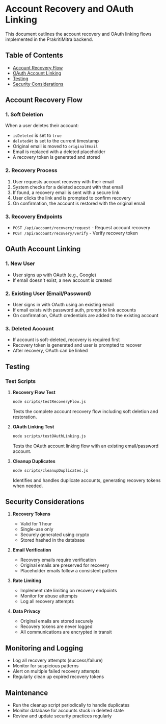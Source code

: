 # Account Recovery and OAuth Linking

This document outlines the account recovery and OAuth linking flows implemented in the PrakritiMitra backend.

## Table of Contents
- [Account Recovery Flow](#account-recovery-flow)
- [OAuth Account Linking](#oauth-account-linking)
- [Testing](#testing)
- [Security Considerations](#security-considerations)

## Account Recovery Flow

### 1. Soft Deletion
When a user deletes their account:
- `isDeleted` is set to `true`
- `deletedAt` is set to the current timestamp
- Original email is moved to `originalEmail`
- Email is replaced with a deleted placeholder
- A recovery token is generated and stored

### 2. Recovery Process
1. User requests account recovery with their email
2. System checks for a deleted account with that email
3. If found, a recovery email is sent with a secure link
4. User clicks the link and is prompted to confirm recovery
5. On confirmation, the account is restored with the original email

### 3. Recovery Endpoints
- `POST /api/account/recovery/request` - Request account recovery
- `POST /api/account/recovery/verify` - Verify recovery token

## OAuth Account Linking

### 1. New User
- User signs up with OAuth (e.g., Google)
- If email doesn't exist, a new account is created

### 2. Existing User (Email/Password)
- User signs in with OAuth using an existing email
- If email exists with password auth, prompt to link accounts
- On confirmation, OAuth credentials are added to the existing account

### 3. Deleted Account
- If account is soft-deleted, recovery is required first
- Recovery token is generated and user is prompted to recover
- After recovery, OAuth can be linked

## Testing

### Test Scripts
1. **Recovery Flow Test**
   ```bash
   node scripts/testRecoveryFlow.js
   ```
   Tests the complete account recovery flow including soft deletion and restoration.

2. **OAuth Linking Test**
   ```bash
   node scripts/testOAuthLinking.js
   ```
   Tests the OAuth account linking flow with an existing email/password account.

3. **Cleanup Duplicates**
   ```bash
   node scripts/cleanupDuplicates.js
   ```
   Identifies and handles duplicate accounts, generating recovery tokens when needed.

## Security Considerations

1. **Recovery Tokens**
   - Valid for 1 hour
   - Single-use only
   - Securely generated using crypto
   - Stored hashed in the database

2. **Email Verification**
   - Recovery emails require verification
   - Original emails are preserved for recovery
   - Placeholder emails follow a consistent pattern

3. **Rate Limiting**
   - Implement rate limiting on recovery endpoints
   - Monitor for abuse attempts
   - Log all recovery attempts

4. **Data Privacy**
   - Original emails are stored securely
   - Recovery tokens are never logged
   - All communications are encrypted in transit

## Monitoring and Logging

- Log all recovery attempts (success/failure)
- Monitor for suspicious patterns
- Alert on multiple failed recovery attempts
- Regularly clean up expired recovery tokens

## Maintenance

- Run the cleanup script periodically to handle duplicates
- Monitor database for accounts stuck in deleted state
- Review and update security practices regularly
